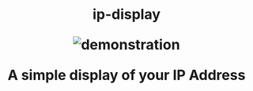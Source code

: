 <h1 align="center">
  ip-display

  
  ![demonstration](https://dioxair.needs.rest/r/ip-display-2.png)
  
  A simple display of your IP Address
</h1>
